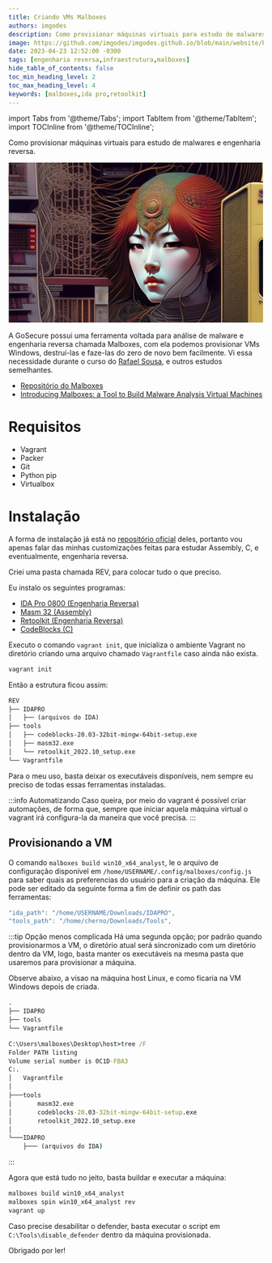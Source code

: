 ```yaml
---
title: Criando VMs Malboxes
authors: imgodes
description: Como provisionar máquinas virtuais para estudo de malwares e engenharia reversa.
image: https://github.com/imgodes/imgodes.github.io/blob/main/website/blog/rev-vmwin10/robot.jpg?raw=true
date: 2023-04-23 12:52:00 -0300
tags: [engenharia reversa,infraestrutura,malboxes]
hide_table_of_contents: false
toc_min_heading_level: 2
toc_max_heading_level: 4
keywords: [malboxes,ida pro,retoolkit]
---
```


import Tabs from '@theme/Tabs';
import TabItem from '@theme/TabItem';
import TOCInline from '@theme/TOCInline';

Como provisionar máquinas virtuais para estudo de malwares e engenharia reversa.

![robot](./robot.png)

<!--truncate-->


A GoSecure possui uma ferramenta voltada para análise de malware e engenharia reversa chamada Malboxes, com ela podemos provisionar VMs Windows, destruí-las e faze-las do zero de novo bem facilmente. Vi essa necessidade durante o curso do [Rafael Sousa](https://www.instagram.com/hackingnaweboficial/), e outros estudos semelhantes.

- [Repositório do Malboxes](https://github.com/GoSecure/malboxes)
- [Introducing Malboxes: a Tool to Build Malware Analysis Virtual Machines](https://www.gosecure.net/blog/2017/02/16/introducing-malboxes-a-tool-to-build-malware-analysis-virtual-machines/)

# Requisitos
- Vagrant
- Packer
- Git 
- Python pip
- Virtualbox 

# Instalação
A forma de instalação já está no [repositório oficial](https://github.com/GoSecure/malboxes#installation) deles, portanto vou apenas falar das minhas customizações feitas para estudar Assembly, C, e eventualmente, engenharia reversa.

Criei uma pasta chamada REV, para colocar tudo o que preciso.

Eu instalo os seguintes programas:
- [IDA Pro 0800 (Engenharia Reversa)](https://hex-rays.com/ida-pro/)
- [Masm 32 (Assembly)](https://www.masm32.com/download.htm)
- [Retoolkit (Engenharia Reversa)](https://github.com/mentebinaria/retoolkit)
- [CodeBlocks (C)](https://www.codeblocks.org/)

Executo o comando `vagrant init`, que inicializa o ambiente Vagrant no diretório criando uma arquivo chamado `Vagrantfile` caso ainda não exista.

```bash
vagrant init
```

Então a estrutura ficou assim: 
```txt title='Estrutura do diretório'
REV
├── IDAPRO
│   ├── (arquivos do IDA)
├── tools
│   ├── codeblocks-20.03-32bit-mingw-64bit-setup.exe
│   ├── masm32.exe
│   └── retoolkit_2022.10_setup.exe
└── Vagrantfile
```

Para o meu uso, basta deixar os executáveis disponíveis, nem sempre eu preciso de todas essas ferramentas instaladas.

:::info Automatizando
Caso queira, por meio do vagrant é possível criar automações, de forma que, sempre que iniciar aquela máquina virtual o vagrant irá configura-la da maneira que você precisa.
:::

## Provisionando a VM

O comando `malboxes build win10_x64_analyst`, le o arquivo de configuração disponível em `/home/USERNAME/.config/malboxes/config.js` para saber quais as preferencias do usuário para a criação da máquina. Ele pode ser editado da seguinte forma a fim de definir os path das ferramentas:

```js title='config.js'
"ida_path": "/home/USERNAME/Downloads/IDAPRO",
"tools_path": "/home/cherno/Downloads/Tools",
```

:::tip Opção menos complicada
Há uma segunda opção; por padrão quando provisionarmos a VM, o diretório atual será sincronizado com um diretório dentro da VM, logo, basta manter os executáveis na mesma pasta que usaremos para provisionar a máquina.

Observe abaixo, a visao na máquina host Linux, e como ficaria na VM Windows depois de criada.

<Tabs>
<TabItem value="linuxhost" label="Host Linux">

```txt
.
├── IDAPRO
├── tools
└── Vagrantfile
```

</TabItem>
<TabItem value="windowsvm" label="VM Windows">

```cmd
C:\Users\malboxes\Desktop\host>tree /F
Folder PATH listing
Volume serial number is 0C1D-FBA3
C:.
│   Vagrantfile
│
├───tools
│       masm32.exe
│       codeblocks-20.03-32bit-mingw-64bit-setup.exe
│       retoolkit_2022.10_setup.exe
│
└───IDAPRO
    ├─── (arquivos do IDA)
```

</TabItem>
</Tabs>
:::

Agora que está tudo no jeito, basta buildar e executar a máquina:

```bash
malboxes build win10_x64_analyst
malboxes spin win10_x64_analyst rev
vagrant up
```

Caso precise desabilitar o defender, basta executar o script em `C:\Tools\disable_defender` dentro da máquina provisionada.

Obrigado por ler!